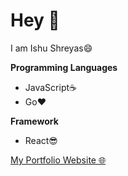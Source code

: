 # Hey 👋
I am Ishu Shreyas😄

**Programming Languages**
   - JavaScript☕
   - Go❤️

**Framework**
  - React😎


[My Portfolio Website 🌐](https://ishushreyas.vercel.app/)
